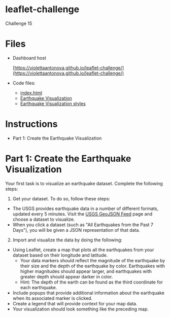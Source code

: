 # leaflet-challenge
Challenge 15

# Files
- Dashboard host

  [https://violettaantonova.github.io/leaflet-challenge/](https://violettaantonova.github.io/leaflet-challenge/)
- Code files:
  - [index.html](index.html)
  - [Earthquake Visualization](static/js/logic.js)
  - [Earthquake Visualization styles](static/css/style.css)

# Instructions
  - Part 1: Create the Earthquake Visualization
  
# Part 1: Create the Earthquake Visualization

Your first task is to visualize an earthquake dataset. Complete the following steps:
1. Get your dataset. To do so, follow these steps:
  - The USGS provides earthquake data in a number of different formats, updated every 5 minutes. Visit the [USGS GeoJSON Feed](https://earthquake.usgs.gov/earthquakes/feed/v1.0/geojson.php) page and choose a dataset to visualize. 
  - When you click a dataset (such as "All Earthquakes from the Past 7 Days"), you will be given a JSON representation of that data.

2. Import and visualize the data by doing the following:
  - Using Leaflet, create a map that plots all the earthquakes from your dataset based on their longitude and latitude.
    - Your data markers should reflect the magnitude of the earthquake by their size and the depth of the earthquake by color. Earthquakes with higher magnitudes should appear larger, and earthquakes with greater depth should appear darker in color.
    - Hint: The depth of the earth can be found as the third coordinate for each earthquake.
  - Include popups that provide additional information about the earthquake when its associated marker is clicked.
  - Create a legend that will provide context for your map data.
  - Your visualization should look something like the preceding map.
